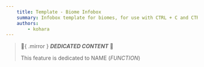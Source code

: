 ```yaml
---
	title: Template - Biome Infobox
	summary: Infobox template for biomes, for use with CTRL + C and CTRL + V
	authors:
		- kohara
---
```


> :tada:{ .mirror } ***DEDICATED CONTENT*** :tada:
>
> This feature is dedicated to NAME (*FUNCTION*)